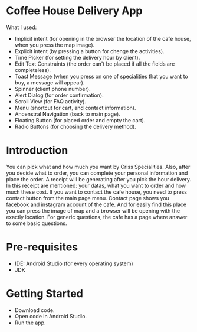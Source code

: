 # Coffee House Delivery App
What I used:
- Implicit intent (for opening in the browser the location of the cafe house, when you press the map image).
- Explicit intent (by pressing a button for chenge the activities).
- Time Picker (for setting the delivery hour by client).
- Edit Text Constraints (the order can't be placed if all the fields are completeless).
- Toast Message (when you press on one of specialities that you want to buy, a message will appear).
- Spinner (client phone number).
- Alert Dialog (for order confirmation).
- Scroll View (for FAQ activity).
- Menu (shortcut for cart, and contact information).
- Ancenstral Navigation (back to main page).
- Floating Button (for placed order and empty the cart).
- Radio Buttons (for choosing the delivery method).

# Introduction
You can pick what and how much you want by Criss Specialities. Also, after you decide what to order, you can complete your personal information and place the order. A receipt will be generating after you pick the hour delivery. In this receipt are mentioned: your datas, what you want to order and how much these cost. If you want to contact the cafe house, you need to press contact button from the main page menu. Contact page shows you facebook and instagram account of the cafe. And for easily find this place you can press the image of map and a browser will be opening with the exactly location. For generic questions, the cafe has a page where answer to some basic questions.

# Pre-requisites
- IDE: Android Studio (for every operating system)
- JDK

# Getting Started
- Download code.
- Open code in Android Studio.
- Run the app.


